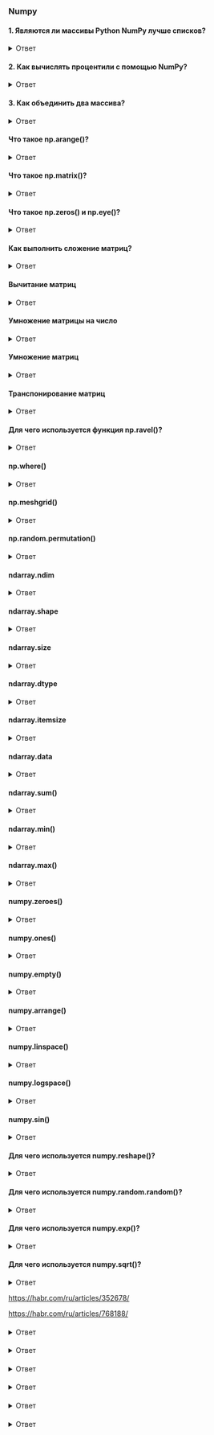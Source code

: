 ### Numpy

#### 1. Являются ли массивы Python NumPy лучше списков?

<details>
<summary>Ответ</summary>
Массивы Python NumPy используются вместо списка по следующим трем причинам:

1. меньший объем памяти;

2. быстрее;

3. удобнее.
</details>

#### 2. Как вычислять процентили с помощью NumPy?

<details>
<summary>Ответ</summary>
Медиана - это 50 процентиль по определению. 25 процентиль указывает, что 25% наблюдаемых меньше числа в процентиле, то есть n процентов наблюдаемых значений меньше значения в процентиле n.

Можно вычислить медиану с помощью NumPy, используя следующий код:

```
import numpy as np

a = np.array([i for i in range(100)])
p = np.percentile(a, 50) # Возвращает 50-ый перцентиль - медиану

print(p)
```
</details>

#### 3. Как объединить два массива?
<details>
<summary>Ответ</summary>
Для объединения массивов нужно использовать соответствующую функцию Numpy:

```
import numpy as np

a = np.array([1, 2, 3])
b = np.array([4, 5, 6])

np.concatenate((a,b))
#=> array([1, 2, 3, 4, 5, 6])
```
</details>


#### Что такое np.arange()?
<details>
<summary>Ответ</summary>

Функция _arange()_ аналогична по своему назначению функции _range()_ из стандартной библиотеки Python. Основное отличие заключается в том, что _arange()_ позволяет строить вектор с указанием шага в виде десятичной дроби.

Синтаксис функции следующий:
```
arange(stop)

arange(start, stop)

arange(start, stop, step)
```

В первом варианте будет создан вектор из целых чисел от 0 до stop.
```
np.arange(10)
array([0, 1, 2, 3, 4, 5, 6, 7, 8, 9])
```
Второй вариант позволяет задавать интервал, в этом случае вектор также будет содержать целые числа.
```
np.arange(5, 12)
array([ 5,  6, 7, 8, 9, 10, 11])
```
Третий вариант позволяет определить интервал чисел и шаг, который может быть десятичным числом
```
np.arange(1, 5, 0.5)
array([1. , 1.5, 2. , 2.5, 3. , 3.5, 4. , 4.5])
```
</details>


#### Что такое np.matrix()?
<details>
<summary>Ответ</summary>
       
_Matrix_ является удобным инструментом для задания матрицы.

Вариант со списком Python.
```
>>> a = [[1, 2], [3, 4]]
>>> np.matrix(a)
matrix([[1, 2],
       [3, 4]])
```
Вариант с массивом Numpy.
```
>>> b = np.array([[5, 6], [7, 8]])
>>> np.matrix(b)
matrix([[5, 6],
       [7, 8]])
```
Вариант в Matlab стиле.
```
>>> np.matrix('[1, 2; 3, 4]')
matrix([[1, 2],
       [3, 4]])
```
</details>

#### Что такое np.zeros() и np.eye()?
<details>
<summary>Ответ</summary>
В Numpy есть функции для создания специальных матриц: нулевых и единичных.
       
_Нулевая матрица_ - это матрица, состоящая полностью из нулей. Для ее создания удобно использовать функцию zeros(), в качестве аргумента в нее передается кортеж из двух элементов, первый из них – это количество строк, второй – столбцов.

```
>>> np.zeros((3, 4))
array([[0., 0., 0., 0.],
      [0., 0., 0., 0.],
      [0., 0., 0., 0.]])
```
Функция eye() создает единичную матрицу – квадратную матрицу, у которой элементы главной диагонали равны единицы, все остальные – нулю.
```
>>> np.eye(3)
array([[1., 0., 0.],
      [0., 1., 0.],
      [0., 0., 1.]])
```

</details>

#### Как выполнить сложение матриц?
<details>
<summary>Ответ</summary>

Сложение выполняется просто используя знак "+". Важно помнить, что для выполнения сложения (вычитания) матриц, необходимо, чтобы они были одинаковыми по размеру! 
>>> A + B
matrix([[ 6,  8],
       [10, 12]])


</details>


#### Вычитание матриц
<details>
<summary>Ответ</summary>

Вычитание выполняется просто используя знак "-". Важно помнить, что для выполнения сложения (вычитания) матриц, необходимо, чтобы они были одинаковыми по размеру!
>>> A - B
matrix([[-4, -4],
       [-4, -4]])


</details>


#### Умножение матрицы на число
<details>
<summary>Ответ</summary>

Важно помнить, что для того чтобы умножить матрицу на число, нужно каждый элемент матрицы умножить на данное число.
>>> 3 * A
matrix([[ 3,  6],
       [ 9, 12]])


</details>


#### Умножение матриц
<details>
<summary>Ответ</summary>

Важно помнить, чтобы матрицу К можно было умножить на матрицу L нужно, чтобы число столбцов матрицы К равнялось числу строк матрицы L.
>>> A.dot(B)
matrix([[19, 22],
       [43, 50]])


</details>


#### Транспонирование матриц
<details>
<summary>Ответ</summary>

Для того чтобы транспонировать матрицу, нужно ее строки записать в столбцы. Другими словами, нужно столбцы и строки поменять местами.
>>> A.T
matrix([[1, 3],
       [2, 4]])
>>> np.transpose(A)
matrix([[1, 3],
       [2, 4]])


</details>

#### Для чего используется функция np.ravel()?
<details>
<summary>Ответ</summary>
Функция np.ravel() используется для того, чтобы преобразовать матрицу в одномерный вектор.

Создадим двумерную матрицу размера 3х3.

>>> A = np.array([[1, 2, 3], [4, 5, 6], [7, 8, 9]])
>>> A
array([[1, 2, 3],
      [4, 5, 6],
      [7, 8, 9]])
Применим функцию ravel() к этой матрице.

>>> np.ravel(A)
array([1, 2, 3, 4, 5, 6, 7, 8, 9])
У ravel() есть параметр order, который отвечает за порядок построения одномерного массива, по умолчанию он равен ‘C’, что означает – массив будет собираться из строк исходной матрицы.

>>> np.ravel(A, order='C')
array([1, 2, 3, 4, 5, 6, 7, 8, 9])
Если указать order=‘F‘, то в качестве элементов для сборки будут выступать столбцы матрицы.

>>> np.ravel(A, order='F')
array([1, 4, 7, 2, 5, 8, 3, 6, 9])


</details>


#### np.where()
<details>
<summary>Ответ</summary>
Данная функция возвращает один из двух заданных элементов в зависимости от условия. Ее можно использовать для обработки численных данных.

>>> a = np.array([0, 1, 2, 3, 4, 5, 6, 7, 8, 9])
>>> np.where(a % 2 == 0, a * 10, a / 10)
array([ 0. ,  0.1, 20. , 0.3, 40. ,  0.5, 60. , 0.7, 80. , 0.9])
В задачах машинного обучения эта функция хорошо подходит для реализации обработки данных с помощью пороговой функции.

>>> a = np.random.rand(10)
>>> a
array([0.99379074, 0.98387541, 0.2043767 , 0.11935986, 0.01063287,
      0.11146634, 0.50504848, 0.96046102, 0.3645473 , 0.6843563 ])
>>> np.where(a > 0.5, True, False)
array([ True,  True, False, False, False, False,  True, True, False,
       True])
>>> np.where(a > 0.5, 1, -1)
array([ 1,  1, -1, -1, -1, -1,  1, 1, -1, 1])


</details>


#### np.meshgrid()
<details>
<summary>Ответ</summary>
Функция meshgrid() позволят получить матрицу координат из координатных векторов. Если, например, у нас есть два одномерных вектора координат, то передав их в качестве аргументов в meshgrid() мы получим две матрицы, в которой элементы будут составлять пары, заполняя все пространство, определяемое этими векторами. Проще посмотреть это на примере.

Создадим два вектора

>>> x = np.linspace(0, 1, 5)
>>> x
array([0.  , 0.25, 0.5 , 0.75, 1.  ])
>>> y = np.linspace(0, 2, 5)
>>> y
array([0. , 0.5, 1. , 1.5, 2. ])
Построим матрицу координат с помощью meshgrid.

>>> xg, yg = np.meshgrid(x, y)
>>> xg
array([[0.  , 0.25, 0.5 , 0.75, 1.  ],
      [0. , 0.25, 0.5 , 0.75, 1.  ],
      [0. , 0.25, 0.5 , 0.75, 1.  ],
      [0. , 0.25, 0.5 , 0.75, 1.  ],
      [0. , 0.25, 0.5 , 0.75, 1.  ]])
>>> yg
array([[0. , 0. , 0. , 0. , 0. ],
      [0.5, 0.5, 0.5, 0.5, 0.5],
      [1. , 1. , 1. , 1. , 1. ],
      [1.5, 1.5, 1.5, 1.5, 1.5],
      [2. , 2. , 2. , 2. , 2. ]])
Посмотрите внимательно на матрицы xg и yg. Каждому элементу xg[i,j] соответствует свой элемент yg[i,j]. Можно визуализировать эти данные.

Для начала импортируем matplotlib (он должен быть установлен).

import matplotlib.pyplot as plt
%matplotlib inline
Последняя строка нужна, если вы работаете в Jupyter Notebook, чтобы графики рисовались “по месту”.

Теперь построим график

plt.plot(xg, yg, color="r", marker="*",  linestyle="none")

https://devpractice.ru/numpy-useful-functions/
</details>



#### np.random.permutation()
<details>
<summary>Ответ</summary>
Функция permutation() либо генерирует список заданной длины из натуральных чисел от нуля до указанного числа, либо перемешивает переданный ей в качестве аргумента массив.

>>> np.random.permutation(7)
array([6, 2, 5, 1, 0, 4, 3])
>>> a = ['a', 'b', 'c', 'd', 'e']
>>> np.random.permutation(a)
array(['c', 'd', 'a', 'e', 'b'], dtype='<U1')
Основное практическое применение эта функция находит в задачах машинного обучения, где довольно часто требуется перемешать выборку данных перед тем, как передавать ее в алгоритм.

Например у нас есть вектор с данными

>>> arr = np.linspace(0, 10, 5)
>>> arr
array([ 0. ,  2.5, 5. , 7.5, 10. ])
Перемешаем эту выборку

>>> arr_mix = np.random.permutation(arr)
>>> arr_mix
array([ 2.5,  0. , 5. , 10. ,  7.5])
Построим массив индексов для вектора arr, в котором позиции находятся в случайном порядке

>>> index_mix = np.random.permutation(len(arr_mix))
>>> index_mix
array([2, 4, 3, 1, 0])
>>> arr[index_mix]
array([ 5. , 10. ,  7.5, 2.5, 0. ])


</details>


#### ndarray.ndim
<details>
<summary>Ответ</summary>
Возвращает количество измерений массива.

import numpy as np
a = np.array([[1,2,3],[4,5,6]])
print(a.ndim)
Вывод кода сверху будет 2, поскольку «a» — это 2-мерный массив.


</details>


#### ndarray.shape
<details>
<summary>Ответ</summary>
Возвращает кортеж размера массива, то есть (n,m), где n — это количество строк, а m — количество колонок.

import numpy as np
a = np.array([[1,2,3],[4,5,6]])
print(a.shape)
Вывод кода — (2,3), то есть 2 строки и 3 колонки.


</details>

#### ndarray.size
<details>
<summary>Ответ</summary>
Возвращает общее количество элементов в массиве.

import numpy as np
a = np.array([[1,2,3],[4,5,6]])
print(a.size)
Вывод — 6, потому что 2 х 3.


</details>


#### ndarray.dtype
<details>
<summary>Ответ</summary>
Возвращает объект, описывающий тип элементов в массиве.

import numpy as np
a = np.array([[1,2,3],[4,5,6]])
print(a.dtype)
Вывод — «int32», поскольку это 32-битное целое число.
Можно явно определить тип данных массива NumPy.

import numpy as np
a = np.array([[1,2,3],[4,5,6]], dtype = float)
print(a.dtype)
Этот код вернет float64, потому что это 64-битное число с плавающей точкой.


</details>


#### ndarray.itemsize
<details>
<summary>Ответ</summary>
Возвращает размер каждого элемента в массиве в байтах.

import numpy as np
a = np.array([[1,2,3],[4,5,6]])
print(a.itemsize)
Вывод — 4, потому что 32/8.


</details>


#### ndarray.data
<details>
<summary>Ответ</summary>
Возвращает буфер с актуальными элементами массива. Это альтернативный способ получения доступа к элементам через их индексы.

import numpy as np
a = np.array([[1,2,3],[4,5,6]])
print(a.data)
Этот код вернет список элементов.


</details>


#### ndarray.sum()
<details>
<summary>Ответ</summary>
Функция вернет сумму все элементов ndarray.

import numpy as np
a = np.random.random((2,3))
print(a)
print(a.sum())
Сгенерированная в этом примере матрица — [[0.46541517 0.66668157 0.36277909] [0.7115755 0.57306008 0.64267163]], следовательно код вернет 3.422183052180838. Поскольку используется генератор случайных чисел, ваш результат будет отличаться.




</details>


#### ndarray.min()
<details>
<summary>Ответ</summary>
Функция вернет элемент с минимальным значением из ndarray.

import numpy as np
a = np.random.random((2,3))
print(a.min())
Сгенерированная в этом примере матрица — [[0.46541517 0.66668157 0.36277909] [0.7115755 0.57306008 0.64267163]], следовательно код вернет 0.36277909. Поскольку используется генератор случайных чисел, ваш результат будет отличаться.


</details>


#### ndarray.max()
<details>
<summary>Ответ</summary>
Функция вернет элемент с максимальным значением из ndarray.

import numpy as np
a = np.random.random((2,3))
print(a.min())
Сгенерированная в этом примере матрица — [[0.46541517 0.66668157 0.36277909] [0.7115755 0.57306008 0.64267163]], следовательно код вернет 0.7115755. Поскольку используется генератор случайных чисел, ваш результат будет отличаться


</details>


#### numpy.zeroes()
<details>
<summary>Ответ</summary>
numpy.zeros((rows, columns), dtype)
Эта функция создаст массив numpy с заданным количеством измерений, где каждый элемент будет равняться 0. Если dtype не указан, по умолчанию будет использоваться dtype.

import numpy as np
np.zeros((3,3))
print(a)
Код вернет массив numpy 3×3, где каждый элемент равен 0.


</details>


#### numpy.ones()
<details>
<summary>Ответ</summary>
numpy.ones((rows,columns), dtype)
Эта функция создаст массив numpy с заданным количеством измерений, где каждый элемент будет равняться 1. Если dtype не указан, по умолчанию будет использоваться dtype.

import numpy as np
np.ones((3,3))
print(a)
Код вернет массив numpy 3 x 3, где каждый элемент равен 1.


</details>


#### numpy.empty()
<details>
<summary>Ответ</summary>
numpy.empty((rows,columns))
Эта функция создаст массив, содержимое которого будет случайным — оно зависит от состояния памяти.

import numpy as np
np.empty((3,3))
print(a)
Код вернет массив numpy 3×3, где каждый элемент будет случайным.


</details>

#### numpy.arrange()
<details>
<summary>Ответ</summary>
numpy.arrange(start, stop, step)
Эта функция используется для создания массива numpy, элементы которого лежат в диапазоне значений от start до stop с разницей равной step.

import numpy as np
a=np.arange(5,25,4)
print(a)
Вывод этого кода — [5 9 13 17 21]


</details>

#### numpy.linspace()
<details>
<summary>Ответ</summary>
numpy.linspace(start, stop, num_of_elements)
Эта функция создаст массив numpy, элементы которого лежат в диапазоне значений между start до stop, а num_of_elements — это размер массива. Тип по умолчанию — float64.

import numpy as np
a=np.linspace(5,25,5)
print(a)
Вывод — [5 10 15 20 25].




</details>

#### numpy.logspace()
<details>
<summary>Ответ</summary>
numpy.logspace(start, stop, num_of_elements)
Эта функция используется для создания массива numpy, элементы которого лежат в диапазоне значений от start до stop, а num_of_elements — это размер массива. Тип по умолчанию — float64. Все элементы находятся в пределах логарифмической шкалы, то есть представляют собой логарифмы соответствующих элементов.

import numpy as np
a = np.logspace(5,25,5)
print(a)
Вывод — [1.e+05 1.e+10 1.e+15 1.e+20 1.e+25]


</details>

#### numpy.sin()
<details>
<summary>Ответ</summary>
numpy.sin(numpy.ndarray)
Этот код вернет синус параметра.

import numpy as np
a = np.logspace(5,25,2)
print(np.sin(a))
Вывод кода сверху равен [0.0357488 -0.3052578]. Также есть cos(), tan() и так далее.


</details>

#### Для чего используется numpy.reshape()?
<details>
<summary>Ответ</summary>

Эта функция используется для изменения количества измерений массива numpy. От количества аргументов в _reshape_ зависит, сколько измерений будет в массиве _numpy_.

Синтаксис следующий:
```
numpy.reshape(dimensions)
```


import numpy as np
a = np.arange(9).reshape(3,3)
print(a)
Вывод этого года — 2-мерный массив 3×3.

</details>

#### Для чего используется numpy.random.random()?
<details>
<summary>Ответ</summary>

Эта функция возвращает массив с заданным количеством измерений, где каждый элемент генерируется случайным образом.

Синтаксис следующий:
```
numpy.random.random((rows, column))
```
```
a = np.random.random((2,2))
```
Этот код вернет ndarray 2×2 (то есть матрицу случайных элементов).

</details>

#### Для чего используется numpy.exp()?
<details>
<summary>Ответ</summary>

Функция вернет ndarray с экспоненциальной величиной каждого элемента.

_Экспоненциальное (оказательное) распределение_ - абсолютно непрерывное распределение, моделирующее время между двумя последовательными свершениями одного и того же события.

Экспоненциальное распределение моделирует время между двумя последовательными свершениями события, а параметр λ описываетс среднее число наступлений события в единицу времени. Обычно с помощью этого закона описывают: продолжительность обслуживания покупателя, время жизни оборудования до отказа, промежуток времени между поломками и т.п.

Синтаксис следующий:
```
numpy.exp(numpy.ndarray)
```
```
b = np.exp([10])
```
Этот код вернёт значение 22025.4657948

</details>

#### Для чего используется numpy.sqrt()?
<details>
<summary>Ответ</summary>

Эта функция вернет ndarray с квадратным корнем каждого элемента.

Синтаксис следующий:
```
numpy.sqrt(numpy.ndarray)
```

```
b = np.sqrt([16])
```
Этот код вернет значение 4.


</details>

https://habr.com/ru/articles/352678/

https://habr.com/ru/articles/768188/


#### 
<details>
<summary>Ответ</summary>



</details>

#### 
<details>
<summary>Ответ</summary>



</details>

#### 
<details>
<summary>Ответ</summary>



</details>

#### 
<details>
<summary>Ответ</summary>



</details>

#### 
<details>
<summary>Ответ</summary>



</details>

#### 
<details>
<summary>Ответ</summary>



</details>
